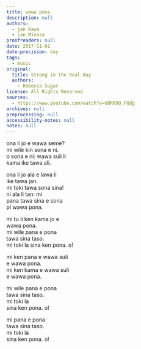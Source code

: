 ```yaml
---
title: wawa pona
description: null
authors:
  - jan Kawa
  - jan Minasa
proofreaders: null
date: 2017-11-01
date-precision: day
tags:
  - music
original:
  title: Strong in the Real Way
  authors:
    - Rebecca Sugar
license: All Rights Reserved
sources:
  - https://www.youtube.com/watch?v=d8RR9O_FQdg
archives: null
preprocessing: null
accessibility-notes: null
notes: null
---
```


ona li jo e wawa seme?  \
mi wile kin sona e ni.  \
o sona e ni: wawa suli li   \
kama ike tawa ali.

ona li jo ala e lawa li   \
ike tawa jan.  \
mi toki tawa sona sina!  \
ni ala li tan: mi  \
pana tawa sina e sona  \
pi wawa pona.

mi tu li ken kama jo e   \
wawa pona.  \
mi wile pana e pona  \
tawa sina taso.  \
mi toki la sina ken pona. o!

mi ken pana e wawa suli  \
e wawa pona.  \
mi ken kama e wawa suli  \
e wawa pona.

mi wile pana e pona  \
tawa sina taso.  \
mi toki la  \
sina ken pona. o!

mi pana e pona  \
tawa sina taso.  \
mi toki la  \
sina ken pona. o!
